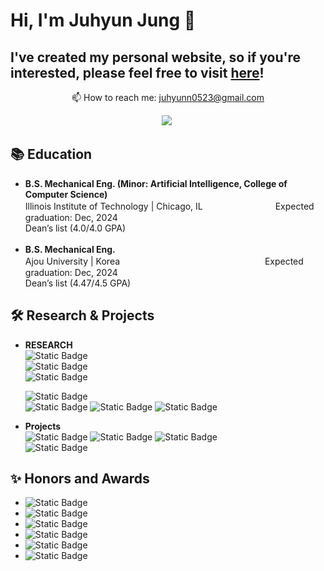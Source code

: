 # Hi, I'm Juhyun Jung 👋  

## I've created my personal website, so if you're interested, please feel free to visit [here](https://juhyunn0.github.io)!   






          
<!--
<p align='center'>
   <a href="https://github-readme-stats.vercel.app/api?username=juhyunn0&show_icons=true&count_private=true"><img
           height=150
           src="https://github-readme-stats.vercel.app/api?username=juhyunn0&show_icons=true&count_private=true"/></a>
   <a href="https://github.com/juhyunn0/github-readme-stats"><img height=150
                                                                  src="https://github-readme-stats.vercel.app/api/top-langs/?username=juhyunn0&layout=compact"/></a>
</p>
-->

<p align='center'>  
   📫 How to reach me: <a href='mailto:juhyunn0523@gmail.com'>juhyunn0523@gmail.com</a>
<p align='center'>
    <img
      src="https://img.shields.io/badge/juhyunn0523@gmail.com-D14836?style=for-the-badge&logo=gmail&logoColor=white"/>&nbsp
</p>

## 📚 Education 
<p style="line-height: 0.5;">

* **B.S. Mechanical Eng. (Minor: Artificial Intelligence, College of Computer Science)**  
Illinois Institute of Technology | Chicago, ILㅤㅤㅤㅤㅤㅤㅤㅤㅤExpected graduation: Dec, 2024  
Dean’s list (4.0/4.0 GPA)
<br><br>
* **B.S. Mechanical Eng.**  
Ajou University | KoreaㅤㅤㅤㅤㅤㅤㅤㅤㅤㅤㅤㅤㅤㅤㅤㅤㅤㅤExpected graduation: Dec, 2024  
Dean’s list (4.47/4.5 GPA)

</p>


## 🛠 Research & Projects  
* **RESEARCH**  
  <img alt="Static Badge" src="https://img.shields.io/badge/Computer_Vision_and_Multimedia_Laboratory_(CVM_Lab)_-Illinois_Institute_of_Technology_%7C_Chicago%2C_IL_May_2023_%E2%80%93_May_2024-blue">  
  <img alt="Static Badge" src="https://img.shields.io/badge/Advisor%3A_Dr._Yan_Yan-black"> <br>
  <img alt="Static Badge" src="https://img.shields.io/badge/In_the_CVM_lab%2C_I_conducted_a_research_project_focused_on_predicting_mouse_behavior_by_integrating_images_and_audio.-gray">

  <img alt="Static Badge" src="https://img.shields.io/badge/Multiscale_Bio%E2%80%93inspired_Technology_Laboratory_(MOST_Lab)-Ajou_University_%7C_Korea_%E3%85%A4%E3%85%A4_Jan_2022_%E2%80%93_June_2022-blue">  <br>
  <img alt="Static Badge" src="https://img.shields.io/badge/Advisor%3A_Dr._Je_%E2%80%93_sung_Koh-black">
  <img alt="Static Badge" src="https://img.shields.io/badge/Dielectric_Elastomer_Actuator_performance_project-gray">
  <img alt="Static Badge" src="https://img.shields.io/badge/In_MOST_lab%2C_I_did_a_research_project_related_to_DEA_performance_(Dielectric_Elastomer_Actuator)-gray">


* **Projects**  
  <img alt="Static Badge" src="https://img.shields.io/badge/Mapping_Chicago_Tax_Increment-Illinois_Institute_of_Technology_%7C_Chicago%2C_IL_%E3%85%A4%E3%85%A4%E3%85%A4%E3%85%A4_Jan_2024_%E2%80%93_May_2024-blue">
  <img alt="Static Badge" src="https://img.shields.io/badge/Automated_decision%E2%80%93making_system_of_scheduling-Illinois_Institute_of_Technology_%7C_Chicago_IL_%E3%85%A4%E3%85%A4%E3%85%A4%E3%85%A4_Jan_2023_%E2%80%93_April_2023-blue">
  <img alt="Static Badge" src="https://img.shields.io/badge/Autonomous_mobility_competition-Sep_2021_%E2%80%93_Dec_2021_-blue"><br>
  <img alt="Static Badge" src="https://img.shields.io/badge/System_Innovation_competition-Mar_2021_%E2%80%93_May_2021-blue">

## ✨ Honors and Awards  
* <img alt="Static Badge" src="https://img.shields.io/badge/Dean%E2%80%99s_list_in_Ajou_University_(2018%2C2021%2C2022)-green">
* <img alt="Static Badge" src="https://img.shields.io/badge/Dean%E2%80%99s_list_in_Iillnois_Institute_of_Technology_(2022%E2%80%932023)-green">
* <img alt="Static Badge" src="https://img.shields.io/badge/Mando_Autonomous_mobility_VLF(Vision_Lane_Following)_2nd_award_(2021)-green">
* <img alt="Static Badge" src="https://img.shields.io/badge/System_Innovation_Competition%2C_The_Korean_Society_of_Systems_Engineering%2C_3rd_award_(2021)-green">
* <img alt="Static Badge" src="https://img.shields.io/badge/Academic_Excellence_Scholarship_in_Ajou_University_(2018%2C2021%2C2022)-green">
* <img alt="Static Badge" src="https://img.shields.io/badge/Soldier_of_Valor_Award_from_Republic_of_Korea_Army_(2020)-green">


